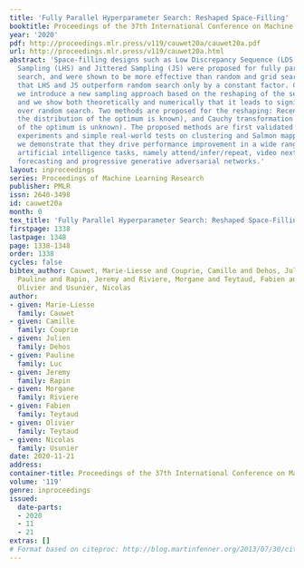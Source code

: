 ```yaml
---
title: 'Fully Parallel Hyperparameter Search: Reshaped Space-Filling'
booktitle: Proceedings of the 37th International Conference on Machine Learning
year: '2020'
pdf: http://proceedings.mlr.press/v119/cauwet20a/cauwet20a.pdf
url: http://proceedings.mlr.press/v119/cauwet20a.html
abstract: 'Space-filling designs such as Low Discrepancy Sequence (LDS), Latin Hypercube
  Sampling (LHS) and Jittered Sampling (JS) were proposed for fully parallel hyperparameter
  search, and were shown to be more effective than random and grid search. We prove
  that LHS and JS outperform random search only by a constant factor. Consequently,
  we introduce a new sampling approach based on the reshaping of the search distribution,
  and we show both theoretically and numerically that it leads to significant gains
  over random search. Two methods are proposed for the reshaping: Recentering (when
  the distribution of the optimum is known), and Cauchy transformation (when the distribution
  of the optimum is unknown). The proposed methods are first validated on artificial
  experiments and simple real-world tests on clustering and Salmon mappings. Then
  we demonstrate that they drive performance improvement in a wide range of expensive
  artificial intelligence tasks, namely attend/infer/repeat, video next frame segmentation
  forecasting and progressive generative adversarial networks.'
layout: inproceedings
series: Proceedings of Machine Learning Research
publisher: PMLR
issn: 2640-3498
id: cauwet20a
month: 0
tex_title: 'Fully Parallel Hyperparameter Search: Reshaped Space-Filling'
firstpage: 1338
lastpage: 1348
page: 1338-1348
order: 1338
cycles: false
bibtex_author: Cauwet, Marie-Liesse and Couprie, Camille and Dehos, Julien and Luc,
  Pauline and Rapin, Jeremy and Riviere, Morgane and Teytaud, Fabien and Teytaud,
  Olivier and Usunier, Nicolas
author:
- given: Marie-Liesse
  family: Cauwet
- given: Camille
  family: Couprie
- given: Julien
  family: Dehos
- given: Pauline
  family: Luc
- given: Jeremy
  family: Rapin
- given: Morgane
  family: Riviere
- given: Fabien
  family: Teytaud
- given: Olivier
  family: Teytaud
- given: Nicolas
  family: Usunier
date: 2020-11-21
address: 
container-title: Proceedings of the 37th International Conference on Machine Learning
volume: '119'
genre: inproceedings
issued:
  date-parts:
  - 2020
  - 11
  - 21
extras: []
# Format based on citeproc: http://blog.martinfenner.org/2013/07/30/citeproc-yaml-for-bibliographies/
---
```


